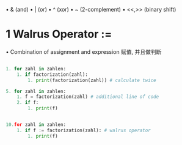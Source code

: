 

• & (and)
• | (or)
• ^ (xor)
• ~ (2-complement)
• <<,>> (binary shift)


# 1 Walrus Operator :=

• Combination of assignment and expression
赋值, 并且做判断 

```python

1. for zahl in zahlen:
    1. if factorization(zahl):
        1. print(factorization(zahl)) # calculate twice

5. for zahl in zahlen:
    1. f = factorization(zahl) # additional line of code
    2. if f:
        1. print(f)


10.for zahl in zahlen:
    1. if f := factorization(zahl): # walrus operator
        1. print(f)

```
